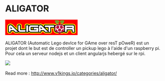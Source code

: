 ALIGATOR
=========

<img src="https://github.com/achorein/aligator/raw/master/client/assets/images/brand.png"/>

ALIGATOR (Automatic Lego devIce for GAme over resT pOweR) est un projet dont le but est de controller un pickup lego à l'aide d'un raspberry pi. Pour cela un serveur nodejs et un client angularjs hebergé sur le rpi.

<img src="http://blog.v1kings.io/wp-content/uploads/2017/05/aligator_hardware.jpg" height="200"/>

Read more : http://www.v1kings.io/categories/aligator/

